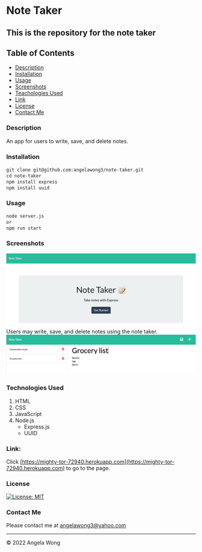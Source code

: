 # Note Taker

## This is the repository for the note taker

## Table of Contents

- [Description](#description)
- [Installation](#installation)
- [Usage](#usage)
- [Screenshots](#screenshots)
- [Teachologies Used](#technologies-used)
- [Link](#link)
- [License](#license)
- [Contact Me](#contact-me)

### Description

An app for users to write, save, and delete notes.

### Installation

```
git clone git@github.com:angelawong3/note-taker.git
cd note-taker
npm install express
npm install uuid
```

### Usage

```
node server.js
or
npm run start
```

### Screenshots

![screenshot1](/public/assets/img/UI.png)
Users may write, save, and delete notes using the note taker.
![screenshot2](/public/assets/img/notes.png)

### Technologies Used

1. HTML
2. CSS
3. JavaScript
4. Node.js
   - Express.js
   - UUID

### Link:

Click [https://mighty-tor-72940.herokuapp.com](https://mighty-tor-72940.herokuapp.com) to go to the page.

### License

[![License: MIT](https://img.shields.io/badge/license-MIT-green)](https://opensource.org/licenses/MIT)

### Contact Me

Please contact me at angelawong3@yahoo.com

---

© 2022 Angela Wong
